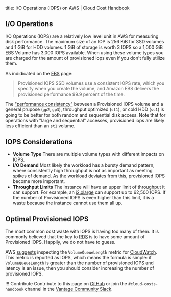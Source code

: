 title: I/O Operations (IOPS) on AWS | Cloud Cost Handbook

## I/O Operations

I/O Operations (IOPS) are a relatively low level unit in AWS for measuring disk performance. The maximum size of an IOP is 256 KiB for SSD volumes and 1 GiB for HDD volumes. 1 GiB of storage is worth 3 IOPS so a 1,000 GiB EBS Volume has 3,000 IOPS available. When using these volume types you are charged for the amount of provisioned iops even if you don't fully utilize them.

As indidicated on the [EBS](/aws/services/ebs-pricing) page:

> Provisioned IOPS SSD volumes use a consistent IOPS rate, which you specify when you create the volume, and Amazon EBS delivers the provisioned performance 99.9 percent of the time.

The ["performance consistency"](https://blog.maskalik.com/blog/2020/05/31/aws-rds-you-may-not-need-provisioned-iops/) between a Provisioned IOPS volume and a general prupose (`gp2`, `gp3`), throughput optimized (`st1`), or cold HDD (`sc1`) is going to be better for both random and sequential disk access. Note that for operations with "large and sequential" accesses, provisioned iops are likely less efficient than an `st1` volume.

## IOPS Considerations

- **Volume Type** There are multiple volume types with different impacts on IOPS.
- **I/O Demand** Most likely the workload has a bursty demand pattern, where consistently high throughput is not as important as meeting spikes of demand. As the workload deviates from this, provisioned IOPS become more important.
- **Throughput Limits** The instance will have an upper limit of throughput it can support. For example, an [i2.xlarge](https://instances.vantage.sh/aws/ec2/i2.xlarge.html) can support up to 62,500 IOPS. If the number of Provisioned IOPS is even higher than this limit, it is a waste because the instance cannot use them all up.

## Optimal Provisioned IOPS

The most common cost waste with IOPS is having too many of them. It is commonly believed that the key to [RDS](/aws/services/rds-pricing/) is to have some amount of Provisioned IOPS. Happily, we do not have to guess.

AWS [suggests](https://docs.aws.amazon.com/AWSEC2/latest/UserGuide/ebs-io-characteristics.html) inspecting the `VolumeQueueLength` metric for [CloudWatch](/aws/services/cloudwatch-pricing/). This metric is reported as IOPS, which means the formula is simple: if `VolumeQueueLength` is greater than the number of provisioned IOPS and latency is an issue, then you should consider increasing the number of provisioned IOPS.

!!! Contribute
Contribute to this page on [GitHub](https://github.com/vantage-sh/handbook) or join the `#cloud-costs-handbook` channel in the [Vantage Community Slack](https://join.slack.com/t/vantagecommunity/shared_invite/zt-1szz6puz7-zRuJ8J4OJIiBFlcTobYZXA).
